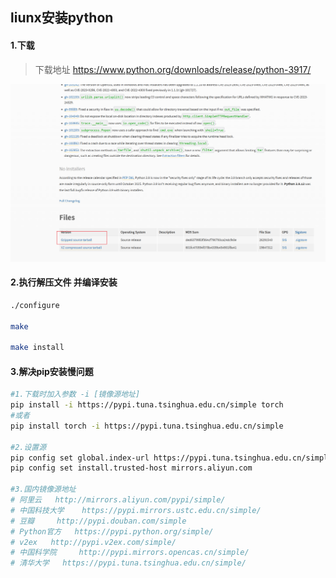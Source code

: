 ## liunx安装python

#### 1.下载

>下载地址 https://www.python.org/downloads/release/python-3917/

![image-20231008105938844](../../../assets/image-20231008105938844.png)

#### 2.执行解压文件 并编译安装

```sh
./configure

make

make install
```

#### 3.解决pip安装慢问题

```sh
#1.下载时加入参数 -i [镜像源地址]
pip install -i https://pypi.tuna.tsinghua.edu.cn/simple torch
#或者
pip install torch -i https://pypi.tuna.tsinghua.edu.cn/simple

#2.设置源
pip config set global.index-url https://pypi.tuna.tsinghua.edu.cn/simple
pip config set install.trusted-host mirrors.aliyun.com

#3.国内镜像源地址
# 阿里云	http://mirrors.aliyun.com/pypi/simple/
# 中国科技大学 	https://pypi.mirrors.ustc.edu.cn/simple/
# 豆瓣	 http://pypi.douban.com/simple
# Python官方	 https://pypi.python.org/simple/
# v2ex	 http://pypi.v2ex.com/simple/
# 中国科学院 	http://pypi.mirrors.opencas.cn/simple/
# 清华大学	 https://pypi.tuna.tsinghua.edu.cn/simple/
```

